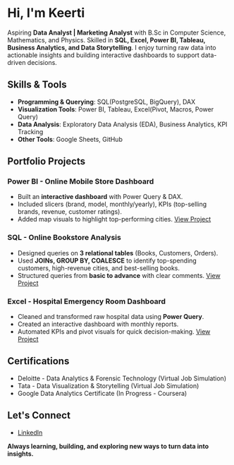 # Hi, I'm Keerti 
Aspiring **Data Analyst | Marketing Analyst** with B.Sc in Computer Science, Mathematics, and Physics. Skilled in **SQL, Excel, Power BI, Tableau, Business Analytics, and Data Storytelling**.
I enjoy turning raw data into actionable insights and building interactive dashboards to support data-driven decisions.

## Skills & Tools
- **Programming & Querying**: SQL(PostgreSQL, BigQuery), DAX
- **Visualization Tools**: Power BI, Tableau, Excel(Pivot, Macros, Power Query)
- **Data Analysis**: Exploratory Data Analysis (EDA), Business Analytics, KPI Tracking
- **Other Tools**: Google Sheets, GitHub

## Portfolio Projects
### Power BI - Online Mobile Store Dashboard
  - Built an **interactive dashboard** with Power Query & DAX.
  - Included slicers (brand, model, monthly/yearly), KPIs (top-selling brands, revenue, customer ratings).
  - Added map visuals to highlight top-performing cities.
    [View Project](https://github.com/Keerti-Kt/mobile-sales-powerbi)

### SQL - Online Bookstore Analysis
  - Designed queries on **3 relational tables** (Books, Customers, Orders).
  - Used **JOINs, GROUP BY, COALESCE** to identify top-spending customers, high-revenue cities, and best-selling books.
  - Structured queries from **basic to advance** with clear comments.
    [View Project](https://github.com/Keerti-Kt/online-bookstore-sql)

### Excel - Hospital Emergency Room Dashboard
- Cleaned and transformed raw hospital data using **Power Query**.
- Created an interactive dashboard with monthly reports.
- Automated KPIs and pivot visuals for quick decision-making.
  [View Project](https://github.com/Keerti-Kt/hospital_er_dashboard)

## Certifications
- Deloitte - Data Analytics & Forensic Technology (Virtual Job Simulation)
- Tata - Data Visualization & Storytelling (Virtual Job Simulation)
- Google Data Analytics Certificate (In Progress - Coursera)

## Let's Connect
- [LinkedIn](https://www.linkedin.com/in/keerti-kalakoti)

**Always learning, building, and exploring new ways to turn data into insights.**

    
